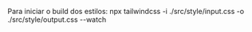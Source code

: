 Para iniciar o build dos estilos:
npx tailwindcss -i ./src/style/input.css -o ./src/style/output.css --watch